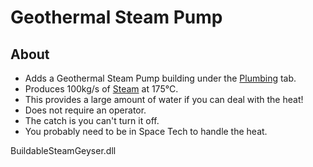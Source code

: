 
# Geothermal Steam Pump

## About
* Adds a Geothermal Steam Pump building under the [Plumbing](https://oxygennotincluded.gamepedia.com/Plumbing) tab.
* Produces 100kg/s of [Steam](https://oxygennotincluded.gamepedia.com/Steam) at 175&deg;C.
* This provides a large amount of water if you can deal with the heat!
* Does not require an operator.
* The catch is you can't turn it off.
* You probably need to be in Space Tech to handle the heat.


BuildableSteamGeyser.dll
